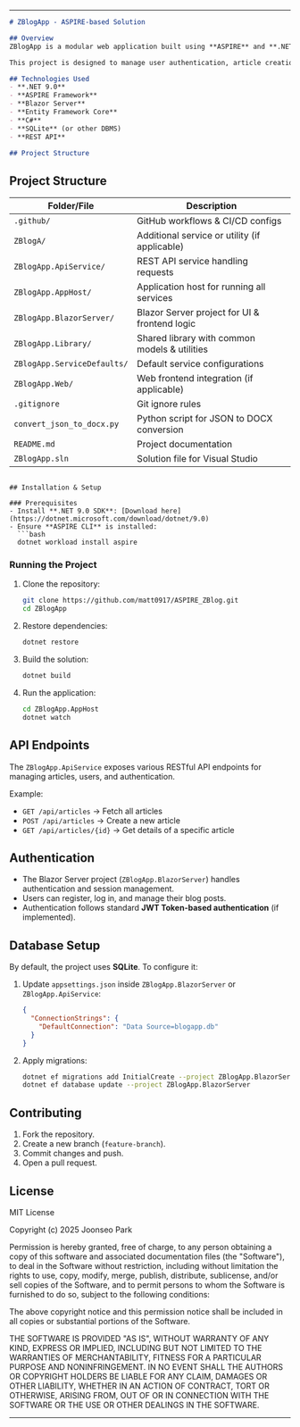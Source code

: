 
---

```md
# ZBlogApp - ASPIRE-based Solution

## Overview
ZBlogApp is a modular web application built using **ASPIRE** and **.NET 9.0**. It consists of multiple services, including a Web API, Blazor Server, and various supporting libraries to provide a robust blogging platform. 

This project is designed to manage user authentication, article creation, and API-based content delivery efficiently.

## Technologies Used
- **.NET 9.0**
- **ASPIRE Framework**
- **Blazor Server**
- **Entity Framework Core**
- **C#**
- **SQLite** (or other DBMS)
- **REST API**

## Project Structure
```
## Project Structure

| Folder/File                 | Description |
|-----------------------------|-------------|
| `.github/`                  | GitHub workflows & CI/CD configs |
| `ZBlogA/`                   | Additional service or utility (if applicable) |
| `ZBlogApp.ApiService/`      | REST API service handling requests |
| `ZBlogApp.AppHost/`         | Application host for running all services |
| `ZBlogApp.BlazorServer/`    | Blazor Server project for UI & frontend logic |
| `ZBlogApp.Library/`         | Shared library with common models & utilities |
| `ZBlogApp.ServiceDefaults/` | Default service configurations |
| `ZBlogApp.Web/`             | Web frontend integration (if applicable) |
| `.gitignore`                | Git ignore rules |
| `convert_json_to_docx.py`   | Python script for JSON to DOCX conversion |
| `README.md`                 | Project documentation |
| `ZBlogApp.sln`              | Solution file for Visual Studio |

```

## Installation & Setup

### Prerequisites
- Install **.NET 9.0 SDK**: [Download here](https://dotnet.microsoft.com/download/dotnet/9.0)
- Ensure **ASPIRE CLI** is installed:
  ```bash
  dotnet workload install aspire
  ```

### Running the Project
1. Clone the repository:
   ```bash
   git clone https://github.com/matt0917/ASPIRE_ZBlog.git
   cd ZBlogApp
   ```

2. Restore dependencies:
   ```bash
   dotnet restore
   ```

3. Build the solution:
   ```bash
   dotnet build
   ```

4. Run the application:
   ```bash
   cd ZBlogApp.AppHost
   dotnet watch
   ```

## API Endpoints
The `ZBlogApp.ApiService` exposes various RESTful API endpoints for managing articles, users, and authentication. 

Example:
- `GET /api/articles` → Fetch all articles
- `POST /api/articles` → Create a new article
- `GET /api/articles/{id}` → Get details of a specific article

## Authentication
- The Blazor Server project (`ZBlogApp.BlazorServer`) handles authentication and session management.
- Users can register, log in, and manage their blog posts.
- Authentication follows standard **JWT Token-based authentication** (if implemented).

## Database Setup
By default, the project uses **SQLite**. To configure it:
1. Update `appsettings.json` inside `ZBlogApp.BlazorServer` or `ZBlogApp.ApiService`:
   ```json
   {
     "ConnectionStrings": {
       "DefaultConnection": "Data Source=blogapp.db"
     }
   }
   ```

2. Apply migrations:
   ```bash
   dotnet ef migrations add InitialCreate --project ZBlogApp.BlazorServer
   dotnet ef database update --project ZBlogApp.BlazorServer
   ```

## Contributing
1. Fork the repository.
2. Create a new branch (`feature-branch`).
3. Commit changes and push.
4. Open a pull request.

## License
MIT License

Copyright (c) 2025 Joonseo Park

Permission is hereby granted, free of charge, to any person obtaining a copy
of this software and associated documentation files (the "Software"), to deal
in the Software without restriction, including without limitation the rights
to use, copy, modify, merge, publish, distribute, sublicense, and/or sell
copies of the Software, and to permit persons to whom the Software is
furnished to do so, subject to the following conditions:

The above copyright notice and this permission notice shall be included in all
copies or substantial portions of the Software.

THE SOFTWARE IS PROVIDED "AS IS", WITHOUT WARRANTY OF ANY KIND, EXPRESS OR
IMPLIED, INCLUDING BUT NOT LIMITED TO THE WARRANTIES OF MERCHANTABILITY,
FITNESS FOR A PARTICULAR PURPOSE AND NONINFRINGEMENT. IN NO EVENT SHALL THE
AUTHORS OR COPYRIGHT HOLDERS BE LIABLE FOR ANY CLAIM, DAMAGES OR OTHER
LIABILITY, WHETHER IN AN ACTION OF CONTRACT, TORT OR OTHERWISE, ARISING FROM,
OUT OF OR IN CONNECTION WITH THE SOFTWARE OR THE USE OR OTHER DEALINGS IN THE
SOFTWARE.


---